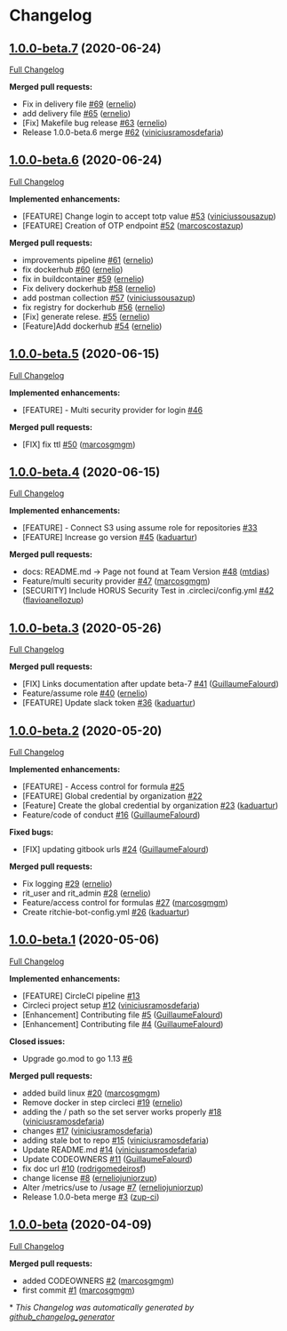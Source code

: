 # Changelog

## [1.0.0-beta.7](https://github.com/zupit/ritchie-server/tree/1.0.0-beta.7) (2020-06-24)

[Full Changelog](https://github.com/zupit/ritchie-server/compare/1.0.0-beta.6...1.0.0-beta.7)

**Merged pull requests:**

- Fix in delivery file [\#69](https://github.com/ZupIT/ritchie-server/pull/69) ([ernelio](https://github.com/ernelio))
- add delivery file [\#65](https://github.com/ZupIT/ritchie-server/pull/65) ([ernelio](https://github.com/ernelio))
- \[Fix\] Makefile bug release [\#63](https://github.com/ZupIT/ritchie-server/pull/63) ([ernelio](https://github.com/ernelio))
- Release 1.0.0-beta.6 merge [\#62](https://github.com/ZupIT/ritchie-server/pull/62) ([viniciusramosdefaria](https://github.com/viniciusramosdefaria))

## [1.0.0-beta.6](https://github.com/zupit/ritchie-server/tree/1.0.0-beta.6) (2020-06-24)

[Full Changelog](https://github.com/zupit/ritchie-server/compare/1.0.0-beta.5...1.0.0-beta.6)

**Implemented enhancements:**

- \[FEATURE\] Change login to accept totp value [\#53](https://github.com/ZupIT/ritchie-server/pull/53) ([viniciussousazup](https://github.com/viniciussousazup))
- \[FEATURE\] Creation of OTP endpoint [\#52](https://github.com/ZupIT/ritchie-server/pull/52) ([marcoscostazup](https://github.com/marcoscostazup))

**Merged pull requests:**

- improvements pipeline [\#61](https://github.com/ZupIT/ritchie-server/pull/61) ([ernelio](https://github.com/ernelio))
- fix dockerhub [\#60](https://github.com/ZupIT/ritchie-server/pull/60) ([ernelio](https://github.com/ernelio))
- fix in buildcontainer [\#59](https://github.com/ZupIT/ritchie-server/pull/59) ([ernelio](https://github.com/ernelio))
- Fix delivery dockerhub [\#58](https://github.com/ZupIT/ritchie-server/pull/58) ([ernelio](https://github.com/ernelio))
- add postman collection [\#57](https://github.com/ZupIT/ritchie-server/pull/57) ([viniciussousazup](https://github.com/viniciussousazup))
- fix registry for dockerhub [\#56](https://github.com/ZupIT/ritchie-server/pull/56) ([ernelio](https://github.com/ernelio))
- \[Fix\] generate relese. [\#55](https://github.com/ZupIT/ritchie-server/pull/55) ([ernelio](https://github.com/ernelio))
- \[Feature\]Add dockerhub [\#54](https://github.com/ZupIT/ritchie-server/pull/54) ([ernelio](https://github.com/ernelio))

## [1.0.0-beta.5](https://github.com/zupit/ritchie-server/tree/1.0.0-beta.5) (2020-06-15)

[Full Changelog](https://github.com/zupit/ritchie-server/compare/1.0.0-beta.4...1.0.0-beta.5)

**Implemented enhancements:**

- \[FEATURE\] - Multi security provider for login [\#46](https://github.com/ZupIT/ritchie-server/issues/46)

**Merged pull requests:**

- \[FIX\] fix ttl [\#50](https://github.com/ZupIT/ritchie-server/pull/50) ([marcosgmgm](https://github.com/marcosgmgm))

## [1.0.0-beta.4](https://github.com/zupit/ritchie-server/tree/1.0.0-beta.4) (2020-06-15)

[Full Changelog](https://github.com/zupit/ritchie-server/compare/1.0.0-beta.3...1.0.0-beta.4)

**Implemented enhancements:**

- \[FEATURE\] - Connect S3 using assume role for repositories [\#33](https://github.com/ZupIT/ritchie-server/issues/33)
- \[FEATURE\] Increase go version [\#45](https://github.com/ZupIT/ritchie-server/pull/45) ([kaduartur](https://github.com/kaduartur))

**Merged pull requests:**

- docs: README.md -\> Page not found at Team Version [\#48](https://github.com/ZupIT/ritchie-server/pull/48) ([mtdias](https://github.com/mtdias))
- Feature/multi security provider [\#47](https://github.com/ZupIT/ritchie-server/pull/47) ([marcosgmgm](https://github.com/marcosgmgm))
- \[SECURITY\] Include HORUS Security Test in .circleci/config.yml [\#42](https://github.com/ZupIT/ritchie-server/pull/42) ([flavioanellozup](https://github.com/flavioanellozup))

## [1.0.0-beta.3](https://github.com/zupit/ritchie-server/tree/1.0.0-beta.3) (2020-05-26)

[Full Changelog](https://github.com/zupit/ritchie-server/compare/1.0.0-beta.2...1.0.0-beta.3)

**Merged pull requests:**

- \[FIX\] Links documentation after update beta-7 [\#41](https://github.com/ZupIT/ritchie-server/pull/41) ([GuillaumeFalourd](https://github.com/GuillaumeFalourd))
- Feature/assume role [\#40](https://github.com/ZupIT/ritchie-server/pull/40) ([ernelio](https://github.com/ernelio))
- \[FEATURE\] Update slack token [\#36](https://github.com/ZupIT/ritchie-server/pull/36) ([kaduartur](https://github.com/kaduartur))

## [1.0.0-beta.2](https://github.com/zupit/ritchie-server/tree/1.0.0-beta.2) (2020-05-20)

[Full Changelog](https://github.com/zupit/ritchie-server/compare/1.0.0-beta.1...1.0.0-beta.2)

**Implemented enhancements:**

- \[FEATURE\] - Access control for formula [\#25](https://github.com/ZupIT/ritchie-server/issues/25)
- \[FEATURE\] Global credential by organization [\#22](https://github.com/ZupIT/ritchie-server/issues/22)
- \[Feature\] Create the global credential by organization [\#23](https://github.com/ZupIT/ritchie-server/pull/23) ([kaduartur](https://github.com/kaduartur))
- Feature/code of conduct [\#16](https://github.com/ZupIT/ritchie-server/pull/16) ([GuillaumeFalourd](https://github.com/GuillaumeFalourd))

**Fixed bugs:**

- \[FIX\] updating gitbook urls [\#24](https://github.com/ZupIT/ritchie-server/pull/24) ([GuillaumeFalourd](https://github.com/GuillaumeFalourd))

**Merged pull requests:**

- Fix logging [\#29](https://github.com/ZupIT/ritchie-server/pull/29) ([ernelio](https://github.com/ernelio))
- rit\_user and rit\_admin [\#28](https://github.com/ZupIT/ritchie-server/pull/28) ([ernelio](https://github.com/ernelio))
- Feature/access control for formulas [\#27](https://github.com/ZupIT/ritchie-server/pull/27) ([marcosgmgm](https://github.com/marcosgmgm))
- Create ritchie-bot-config.yml [\#26](https://github.com/ZupIT/ritchie-server/pull/26) ([kaduartur](https://github.com/kaduartur))

## [1.0.0-beta.1](https://github.com/zupit/ritchie-server/tree/1.0.0-beta.1) (2020-05-06)

[Full Changelog](https://github.com/zupit/ritchie-server/compare/1.0.0-beta...1.0.0-beta.1)

**Implemented enhancements:**

- \[FEATURE\] CircleCI pipeline [\#13](https://github.com/ZupIT/ritchie-server/issues/13)
- Circleci project setup [\#12](https://github.com/ZupIT/ritchie-server/pull/12) ([viniciusramosdefaria](https://github.com/viniciusramosdefaria))
- \[Enhancement\] Contributing file [\#5](https://github.com/ZupIT/ritchie-server/pull/5) ([GuillaumeFalourd](https://github.com/GuillaumeFalourd))
- \[Enhancement\] Contributing file [\#4](https://github.com/ZupIT/ritchie-server/pull/4) ([GuillaumeFalourd](https://github.com/GuillaumeFalourd))

**Closed issues:**

- Upgrade go.mod to go 1.13 [\#6](https://github.com/ZupIT/ritchie-server/issues/6)

**Merged pull requests:**

- added build linux [\#20](https://github.com/ZupIT/ritchie-server/pull/20) ([marcosgmgm](https://github.com/marcosgmgm))
- Remove docker in step circleci [\#19](https://github.com/ZupIT/ritchie-server/pull/19) ([ernelio](https://github.com/ernelio))
- adding the / path so the set server works properly [\#18](https://github.com/ZupIT/ritchie-server/pull/18) ([viniciusramosdefaria](https://github.com/viniciusramosdefaria))
- changes [\#17](https://github.com/ZupIT/ritchie-server/pull/17) ([viniciusramosdefaria](https://github.com/viniciusramosdefaria))
- adding stale bot to repo [\#15](https://github.com/ZupIT/ritchie-server/pull/15) ([viniciusramosdefaria](https://github.com/viniciusramosdefaria))
- Update README.md [\#14](https://github.com/ZupIT/ritchie-server/pull/14) ([viniciusramosdefaria](https://github.com/viniciusramosdefaria))
- Update CODEOWNERS [\#11](https://github.com/ZupIT/ritchie-server/pull/11) ([GuillaumeFalourd](https://github.com/GuillaumeFalourd))
- fix doc url [\#10](https://github.com/ZupIT/ritchie-server/pull/10) ([rodrigomedeirosf](https://github.com/rodrigomedeirosf))
- change license [\#8](https://github.com/ZupIT/ritchie-server/pull/8) ([erneliojuniorzup](https://github.com/erneliojuniorzup))
- Alter /metrics/use to /usage [\#7](https://github.com/ZupIT/ritchie-server/pull/7) ([erneliojuniorzup](https://github.com/erneliojuniorzup))
- Release 1.0.0-beta merge [\#3](https://github.com/ZupIT/ritchie-server/pull/3) ([zup-ci](https://github.com/zup-ci))

## [1.0.0-beta](https://github.com/zupit/ritchie-server/tree/1.0.0-beta) (2020-04-09)

[Full Changelog](https://github.com/zupit/ritchie-server/compare/790170d26f171090e12d3d53e395254104d22d47...1.0.0-beta)

**Merged pull requests:**

- added CODEOWNERS [\#2](https://github.com/ZupIT/ritchie-server/pull/2) ([marcosgmgm](https://github.com/marcosgmgm))
- first commit [\#1](https://github.com/ZupIT/ritchie-server/pull/1) ([marcosgmgm](https://github.com/marcosgmgm))



\* *This Changelog was automatically generated by [github_changelog_generator](https://github.com/github-changelog-generator/github-changelog-generator)*
